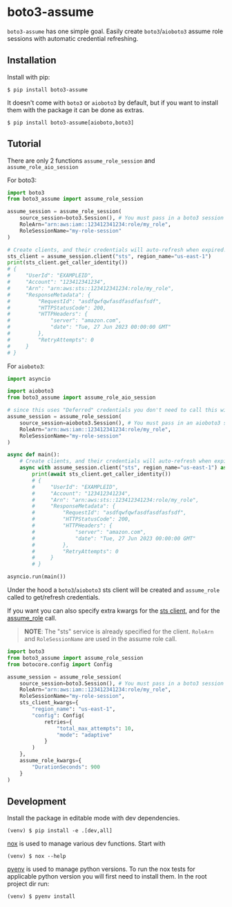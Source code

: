 # boto3-assume


`boto3-assume` has one simple goal. Easily create `boto3`/`aioboto3` assume role sessions with automatic credential refreshing.


## Installation

Install with pip:

```text
$ pip install boto3-assume
```

It doesn't come with `boto3` or `aioboto3` by default, 
but if you want to install them with the package it can be done as extras.

```text
$ pip install boto3-assume[aioboto,boto3]
```


## Tutorial

There are only 2 functions `assume_role_session` and `assume_role_aio_session`

For boto3:

```python
import boto3
from boto3_assume import assume_role_session

assume_session = assume_role_session(
    source_session=boto3.Session(), # You must pass in a boto3 session that automatically refreshes!
    RoleArn="arn:aws:iam::123412341234:role/my_role",
    RoleSessionName="my-role-session"
)

# Create clients, and their credentials will auto-refresh when expired!
sts_client = assume_session.client("sts", region_name="us-east-1")
print(sts_client.get_caller_identity())
# {
#     "UserId": "EXAMPLEID", 
#     "Account": "123412341234", 
#     "Arn": "arn:aws:sts::123412341234:role/my_role", 
#     "ResponseMetadata": {
#         "RequestId": "asdfqwfqwfasdfasdfasfsdf", 
#         "HTTPStatusCode": 200, 
#         "HTTPHeaders": {
#             "server": "amazon.com", 
#             "date": "Tue, 27 Jun 2023 00:00:00 GMT"
#         }, 
#         "RetryAttempts": 0
#     }
# }
```

For `aioboto3`:

```python
import asyncio

import aioboto3
from boto3_assume import assume_role_aio_session

# since this uses "Deferred" credentials you don't need to call this within a coroutine or context manager
assume_session = assume_role_session(
    source_session=aioboto3.Session(), # You must pass in an aioboto3 session that automatically refreshes!
    RoleArn="arn:aws:iam::123412341234:role/my_role",
    RoleSessionName="my-role-session"
)

async def main():
    # Create clients, and their credentials will auto-refresh when expired!
    async with assume_session.client("sts", region_name="us-east-1") as sts_client:
        print(await sts_client.get_caller_identity())
        # {
        #     "UserId": "EXAMPLEID", 
        #     "Account": "123412341234", 
        #     "Arn": "arn:aws:sts::123412341234:role/my_role", 
        #     "ResponseMetadata": {
        #         "RequestId": "asdfqwfqwfasdfasdfasfsdf", 
        #         "HTTPStatusCode": 200, 
        #         "HTTPHeaders": {
        #             "server": "amazon.com", 
        #             "date": "Tue, 27 Jun 2023 00:00:00 GMT"
        #         }, 
        #         "RetryAttempts": 0
        #     }
        # }

asyncio.run(main())
```

Under the hood a `boto3`/`aioboto3` sts client will be created and `assume_role` called to get/refresh credentials.

If you want you can also specify extra kwargs for the [sts client](https://boto3.amazonaws.com/v1/documentation/api/latest/reference/core/session.html#boto3.session.Session.client), and for the [assume_role](https://boto3.amazonaws.com/v1/documentation/api/latest/reference/services/sts/client/assume_role.html) call.


> **NOTE**: The "sts" service is already specified for the client. 
`RoleArn` and `RoleSessionName` are used in the assume role call. 

```python
import boto3
from boto3_assume import assume_role_session
from botocore.config import Config

assume_session = assume_role_session(
    source_session=boto3.Session(), # You must pass in a boto3 session that automatically refreshes!
    RoleArn="arn:aws:iam::123412341234:role/my_role",
    RoleSessionName="my-role-session",
    sts_client_kwargs={
        "region_name": "us-east-1",
        "config": Config(
            retries={
                "total_max_attempts": 10,
                "mode": "adaptive"
            }
        )
    },
    assume_role_kwargs={
        "DurationSeconds": 900
    }
)
```

## Development

Install the package in editable mode with dev dependencies.

```text
(venv) $ pip install -e .[dev,all]
```

[nox](https://nox.thea.codes/en/stable/) is used to manage various dev functions.
Start with

```text
(venv) $ nox --help
```

[pyenv](https://github.com/pyenv/pyenv) is used to manage python versions. 
To run the nox tests for applicable python version you will first need to install them. 
In the root project dir run:

```text
(venv) $ pyenv install
```
